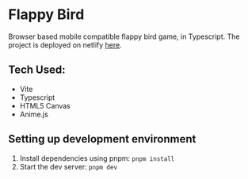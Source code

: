 # Flappy Bird
Browser based mobile compatible flappy bird game, in Typescript. The project is deployed on netlify [here](https://effortless-torte-012e7b.netlify.app).

## Tech Used:
 - Vite
 - Typescript
 - HTML5 Canvas
 - Anime.js


## Setting up development environment
1. Install dependencies using pnpm:
 `pnpm install`
2. Start the dev server:
`pnpm dev`
